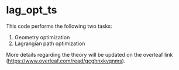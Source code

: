# lag_opt_ts

This code performs the following two tasks:
1) Geometry optimization
2) Lagrangian path optimization

More details regarding the theory will be updated on the overleaf
link (https://www.overleaf.com/read/gcghnxkvqnms).
